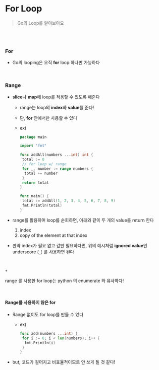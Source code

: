 # For Loop

> Go의 Loop를 알아보아요

<br>

<br>

### For

- Go의 looping은 오직 **for** loop 하나만 가능하다

<br>

### Range

- **slice**나 **map**에 loop를 적용할 수 있도록 해준다

  - range는 loop의 **index**와 **value**를 준다!

  - 단, **for** 안에서만 사용할 수 있다

  - ex)

    ```go
    package main
    
    import "fmt"
    
    func addAll(numbers ...int) int {
     total := 0
     // for loop w/ range
     for _, number := range numbers {
      total += number
     }
     return total
    }
    
    func main() {
     total := addAll(1, 2, 3, 4, 5, 6, 7, 8, 9)
     fmt.Println(total)
    }
    
    ```

- range를 활용하여 loop를 순회하면, 아래와 같이 두 개의 value를 return 한다
  1. index
  2. copy of the element at that index
- 만약 index가 필요 없고 값만 필요하다면, 위의 예시처럼 **ignored value**인 underscore (`_`) 를 사용하면 된다

<br>

`+`

range 를 사용한 for loop는 python 의 enumerate 와 유사하다!

<br>

#### Range를 사용하지 않은 for

- Range 없이도 for loop를 만들 수 있다

  - ex)

    ```go
    func add(numbers ...int) {
     for i := 0; i < len(numbers); i++ {
      fmt.Println(i)
     }
    }
    ```

- but, 코드가 길어지고 비효율적이므로 안 쓰게 될 것 같다!
